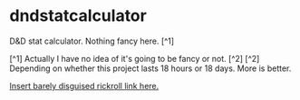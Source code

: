 # dndstatcalculator
D&D stat calculator. Nothing fancy here. [^1]

[^1] Actually I have no idea of it's going to be fancy or not. [^2]
[^2] Depending on whether this project lasts 18 hours or 18 days. More is better.

[Insert barely disguised rickroll link here.](https://youtu.be/dQw4w9WgXcQ)
